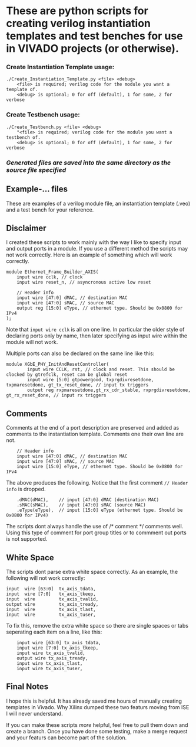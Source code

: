 # These are python scripts for creating verilog instantiation templates and test benches for use in VIVADO projects (or otherwise).

### Create Instantiation Template usage:
```
./Create_Instantiation_Template.py <file> <debug>
    <file> is required; verilog code for the module you want a template of.
    <debug> is optional; 0 for off (default), 1 for some, 2 for verbose
```    
### Create Testbench usage:
```
./Create_Testbench.py <file> <debug>
    "<file> is required; verilog code for the module you want a testbench of.
    <debug> is optional; 0 for off (default), 1 for some, 2 for verbose
```    
### *Generated files are saved into the same directory as the source file specified*
   
    
Example-... files 
---
These are examples of a verilog module file, an instantiation template (.veo) and a test bench for your reference.


Disclaimer
---
I created these scripts to work mainly with the way I like to specify input and output ports in a module.
If you use a different method the scripts may not work correctly. Here is an example of something which
will work correctly.
```
module Ethernet_Frame_Builder_AXIS(
    input wire cclk, // clock
    input wire reset_n, // asyncronous active low reset
    
    // Header info
    input wire [47:0] dMAC, // destination MAC
    input wire [47:0] sMAC, // source MAC 
    output reg [15:0] eType, // ethernet type. Should be 0x0800 for IPv4 
);
```
Note that `input wire cclk` is all on one line. 
In particular the older style of declaring ports only by name, then later specifying as input wire within the module will not work.

Multiple ports can also be declared on the same line like this:
```
module XGbE_PHY_InitAndResetController(
        input wire CCLK, rst, // clock and reset. This should be clocked by gtrefclk, reset can be global reset
        input wire [5:0] gtpowergood, txprgdivresetdone, txpmaresetdone, gt_tx_reset_done, // input tx triggers
        output reg rxpmaresetdone,gt_rx_cdr_stable, rxprgdivresetdone, gt_rx_reset_done, // input rx triggers 
```


Comments
---
Comments at the end of a port description are preserved and added as comments to the instantiation template. Comments one their own line are not.
```
    // Header info
    input wire [47:0] dMAC, // destination MAC
    input wire [47:0] sMAC, // source MAC 
    input wire [15:0] eType, // ethernet type. Should be 0x0800 for IPv4 
```
The above produces the following. Notice that the first comment `// Header info` is dropped.
```
    .dMAC(dMAC),	// input [47:0] dMAC (destination MAC)
    .sMAC(sMAC),	// input [47:0] sMAC (source MAC)
    .eType(eType),	// input [15:0] eType (ethernet type. Should be 0x0800 for IPv4)
```

The scripts dont always handle the use of /* comment */ comments well. Using this type of comment for port group titles or to commment out ports is not supported.


White Space
---
The scripts dont parse extra white space correctly.
As an example, the following will not work correctly:
```
input  wire [63:0]  tx_axis_tdata,
input  wire [7:0]   tx_axis_tkeep,
input  wire         tx_axis_tvalid,
output wire         tx_axis_tready,
input  wire         tx_axis_tlast,
input  wire         tx_axis_tuser, 
```
To fix this, remove the extra white space so there are single spaces or tabs seperating each item on a line, like this:
```
    input wire [63:0] tx_axis_tdata,
    input wire [7:0] tx_axis_tkeep,
    input wire tx_axis_tvalid,
    output wire tx_axis_tready,
    input wire tx_axis_tlast,
    input wire tx_axis_tuser, 
```


Final Notes
---
I hope this is helpful. It has already saved me hours of manually creating templates in Vivado. Why Xilinx dumped these two featurs moving from ISE I will never understand.

If you can make these scripts *more* helpful, feel free to pull them down and create a branch. Once you have done some testing, make a merge request and your featurs can 
become part of the solution.